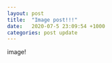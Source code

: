 ```yaml
---
layout: post
title:  "Image post!!!"
date:   2020-07-5 23:09:54 +1000
categories: post update
---
```


image!